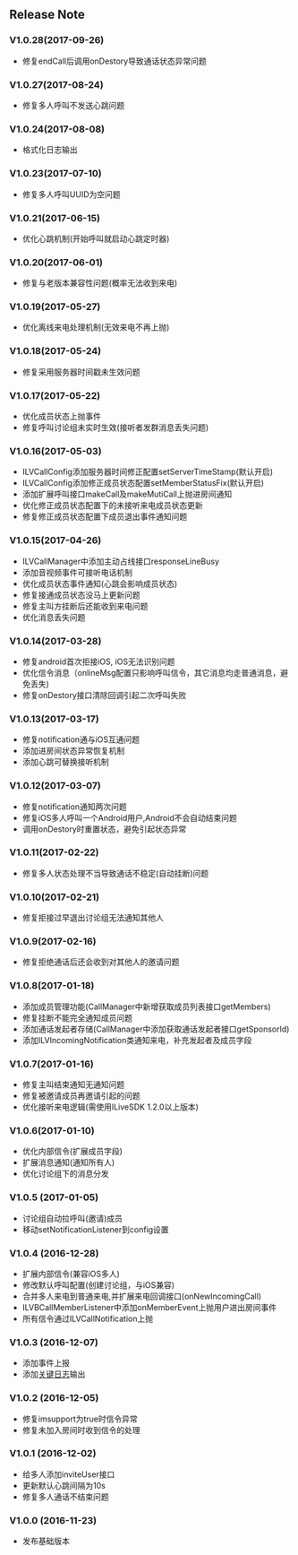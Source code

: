 ﻿## Release Note
 
### V1.0.28(2017-09-26)
 - 修复endCall后调用onDestory导致通话状态异常问题
 
### V1.0.27(2017-08-24)
 - 修复多人呼叫不发送心跳问题
 
### V1.0.24(2017-08-08)
 - 格式化日志输出

### V1.0.23(2017-07-10)
 - 修复多人呼叫UUID为空问题

### V1.0.21(2017-06-15)
 - 优化心跳机制(开始呼叫就启动心跳定时器)

### V1.0.20(2017-06-01)
 - 修复与老版本兼容性问题(概率无法收到来电)

### V1.0.19(2017-05-27)
 - 优化离线来电处理机制(无效来电不再上抛)

### V1.0.18(2017-05-24)
 - 修复采用服务器时间戳未生效问题
 
### V1.0.17(2017-05-22)
 - 优化成员状态上抛事件
 - 修复呼叫讨论组未实时生效(接听者发群消息丢失问题)

### V1.0.16(2017-05-03)
 - ILVCallConfig添加服务器时间修正配置setServerTimeStamp(默认开启)
 - ILVCallConfig添加修正成员状态配置setMemberStatusFix(默认开启)
 - 添加扩展呼叫接口makeCall及makeMutiCall上抛进房间通知
 - 优化修正成员状态配置下的未接听来电成员状态更新
 - 修复修正成员状态配置下成员退出事件通知问题

### V1.0.15(2017-04-26)
 - ILVCallManager中添加主动占线接口responseLineBusy
 - 添加音视频事件可接听电话机制
 - 优化成员状态事件通知(心跳会影响成员状态)
 - 修复接通成员状态没马上更新问题
 - 修复主叫方挂断后还能收到来电问题
 - 优化消息丢失问题

### V1.0.14(2017-03-28)
 - 修复android首次拒接iOS, iOS无法识别问题
 - 优化信令消息（onlineMsg配置只影响呼叫信令，其它消息均走普通消息，避免丢失)
 - 修复onDestory接口清除回调引起二次呼叫失败
 
### V1.0.13(2017-03-17)
 - 修复notification通与iOS互通问题
 - 添加进房间状态异常恢复机制
 - 添加心跳可替换接听机制
 
### V1.0.12(2017-03-07)
 - 修复notification通知两次问题
 - 修复iOS多人呼叫一个Android用户,Android不会自动结束问题
 - 调用onDestory时重置状态，避免引起状态异常
 
### V1.0.11(2017-02-22)
 - 修复多人状态处理不当导致通话不稳定(自动挂断)问题

### V1.0.10(2017-02-21)
 - 修复拒接过早退出讨论组无法通知其他人
 
### V1.0.9(2017-02-16)
 - 修复拒绝通话后还会收到对其他人的邀请问题

### V1.0.8(2017-01-18)
 - 添加成员管理功能(CallManager中新增获取成员列表接口getMembers)
 - 修复挂断不能完全通知成员问题
 - 添加通话发起者存储(CallManager中添加获取通话发起者接口getSponsorId)
 - 添加ILVIncomingNotification类通知来电，补充发起者及成员字段
 
### V1.0.7(2017-01-16)
 - 修复主叫结束通知无通知问题
 - 修复被邀请成员再邀请引起的问题
 - 优化接听来电逻辑(需使用ILiveSDK 1.2.0以上版本)
 
### V1.0.6(2017-01-10)
 - 优化内部信令(扩展成员字段)
 - 扩展消息通知(通知所有人)
 - 优化讨论组下的消息分发
 
### V1.0.5 (2017-01-05)
 - 讨论组自动拉呼叫(邀请)成员
 - 移动setNotificationListener到config设置

### V1.0.4 (2016-12-28)
 - 扩展内部信令(兼容iOS多人)
 - 修改默认呼叫配置(创建讨论组，与iOS兼容)
 - 合并多人来电到普通来电,并扩展来电回调接口(onNewIncomingCall)
 - ILVBCallMemberListener中添加onMemberEvent上抛用户进出房间事件
 - 所有信令通过ILVCallNotification上抛
 
### V1.0.3 (2016-12-07)
- 添加事件上报
- 添加[关键日志](./mainlog.md)输出
 
### V1.0.2 (2016-12-05)
- 修复imsupport为true时信令异常
- 修复未加入房间时收到信令的处理

### V1.0.1 (2016-12-02)
- 给多人添加inviteUser接口
- 更新默认心跳间隔为10s
- 修复多人通话不结束问题

### V1.0.0 (2016-11-23)
- 发布基础版本
